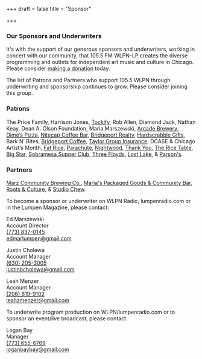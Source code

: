 +++
draft = false
title = "Sponsor"

+++

### Our Sponsors and Underwriters

It's with the support of our generous sponsors and underwriters, working in concert with our community, that 105.5 FM WLPN-LP creates the diverse programming and outlets for independent art music and culture in Chicago. Please consider [making a donation](https://patreon.com/lumpenradio) today.

The list of Patrons and Partners who support 105.5 WLPN through underwriting and sponsorship continues to grow. Please consider joining this group.

### Patrons

The Price Family, Harrison Jones, [Tockify](https://tockify.com), Rob Allen, Diamond Jack, Nathan Keay, Dean A. Olson Foundation, Maria Marszewski, [Arcade Brewery](http://www.arcadebrewery.com), [Dimo’s Pizza](https://www.dimospizza.com/), [Nitecap Coffee Bar](http://nitecapcoffee.com/), [Bridgeport Realty](http://www.bridgeportrealtygroup.com/), [Hardscrabble Gifts](http://www.hardscrabblegifts.com/), Bark N’ Bites, [Bridgeport Coffee](http://bridgeportcoffee.net/), [Taylor Group Insurance](http://taylorgroupinsurance.com/), DCASE & Chicago Artist’s Month, [Fat Rice](http://www.eatfatrice.com), [Parachute](http://www.parachuterestaurant.com/), [Nightwood](http://www.nightwoodrestaurant.com/), [Thank You](http://www.thankyouchinese.com/), [The Rice Table](http://thericetable.com/), [Big Star](http://bigstarchicago.com/), [Sobramesa Supper Club](http://www.sobremesachicago.com/), [Three Floyds](https://www.3floyds.com), [Lost Lake](http://www.lostlaketiki.com/), & [Parson's](http://www.parsonschickenandfish.com/).

### Partners

[Marz Community Brewing Co.](http://www.marzbrewing.com), [Maria's Packaged Goods & Community Bar](http://www.community-bar.com), [Roots & Culture](http://www.rootsandculturecac.org/), & [Studio Chew](http://studiochew.com/).

To become a sponsor or underwriter on WLPN Radio, lumpenradio.com or in the Lumpen Magazine, please contact:

Ed Marszewski  
Account Director  
[(773) 837-0145](tel:+1-773-837-0145)  
[edmarlumpen@gmail.com](mailto:edmarlumpen@gmail.com)

Justin Cholewa  
Account Manager  
[(630) 205-3005](tel:+1-630-205-3005)  
[justinbcholewa@gmail.com](justinbcholewa@gmail.com)

Leah Menzer  
Account Manager  
[(206) 819-9102](tel:+1-206-819-9102)  
[leahzmenzer@gmail.com](leahzmenzer@gmail.com)

To underwrite program production on WLPN/lumpenradio.com or to sponsor an event/live broadcast, please contact:

Logan Bay  
Manager  
[(773) 655-6769](tel:+1-773-655-6769)  
[loganbaybay@gmail.com](loganbaybay@gmail.com)
